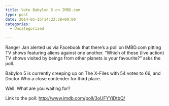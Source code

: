 ```yaml
---
title: Vote Babylon 5 on IMBD.com
type: post
date: 2014-05-15T14:22:28+00:00
categories:
  - Uncategorized

---
```

Ranger Jan alerted us via Facebook that there&#8217;s a poll on IMBD.com pitting TV shows featuring aliens against one another. &#8220;Which of these (live action) TV shows visited by beings from other planets is your favourite?&#8221; asks the poll.

Babylon 5 is currently creeping up on The X-Files with 54 votes to 66, and Doctor Who a close contender for third place.

Well. What are you waiting for?

Link to the poll: <http://www.imdb.com/poll/3oUFYYiDtbQ/>
